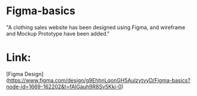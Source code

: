 # Figma-basics
"A clothing sales website has been designed using Figma, and wireframe and Mockup Prototype have been added."
# Link:
[Figma Design] (https://www.figma.com/design/g9EhhnLqonGH5AulzytvyD/Figma-basics?node-id=1669-162202&t=fAlGauh9R8Sv5Kkj-0)
